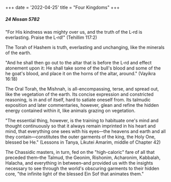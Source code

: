+++
date = '2022-04-25'
title = "Four Kingdoms"
+++

##### 24 Nissan 5782

"For His kindness was mighty over us, and the truth of the L‑rd is everlasting. Praise the L‑rd!" (Tehillim 117:2)

The Torah of Hashem is truth, everlasting and unchanging, like the minerals of the earth.

"And he shall then go out to the altar that is before the L‑rd and effect atonement upon it: He shall take some of the bull's blood and some of the he goat's blood, and place it on the horns of the altar, around." (Vayikra 16:18)

The Oral Torah, the Mishnah, is all-encompassing, terse, and spread out, like the vegetation of the earth. Its concise expression and constricted reasoning, is in and of itself, hard to satiate oneself from. Its talmudic exposition and later commentaries, however, glean and refine the hidden energy contained within it, like animals grazing on vegetation.

"The essential thing, however, is the training to habituate one's mind and thought continuously so that it always remain imprinted in his heart and mind, that everything one sees with his eyes—the heavens and earth and all they contain—constitutes the outer garments of the king, the Holy One, blessed be He." (Lessons in Tanya, Likutei Amarim, middle of Chapter 42)

The Chassidic masters, in turn, fed on the "high-caloric" fare of all that preceded them–the Talmud, the Geonim, Rishonim, Acharonim, Kabbalah, Halacha, and everything in between–and provided us with the insights necessary to see through the world's obscuring garments to their hidden core, "the infinite light of the blessed Ein Sof that animates them."
